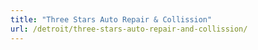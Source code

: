 ```yaml
---
title: "Three Stars Auto Repair & Collission"
url: /detroit/three-stars-auto-repair-and-collission/
---
```

